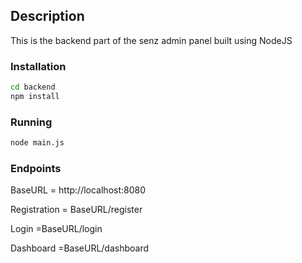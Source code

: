 ## Description
This is the backend part of the senz admin panel built using NodeJS

### Installation

```bash
cd backend
npm install
```

### Running

```bash
node main.js
```

### Endpoints

BaseURL = http://localhost:8080

Registration = BaseURL/register

Login        =BaseURL/login

Dashboard    =BaseURL/dashboard





